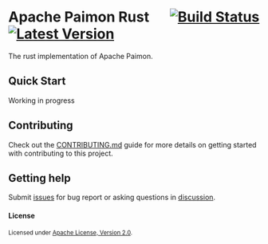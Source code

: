 # Apache Paimon Rust &emsp; [![Build Status]][actions] [![Latest Version]][crates.io]

[Build Status]: https://img.shields.io/github/actions/workflow/status/apache/paimon/ci.yml
[actions]: https://github.com/apache/paimon/actions?query=branch%3Amain
[Latest Version]: https://img.shields.io/crates/v/paimon.svg
[crates.io]: https://crates.io/crates/paimon

The rust implementation of Apache Paimon. 

## Quick Start

Working in progress

## Contributing

Check out the [CONTRIBUTING.md](./CONTRIBUTING.md) guide for more details on getting started with contributing to this project.

## Getting help

Submit [issues](https://github.com/apache/paimon-rust/issues/new/choose) for bug report or asking questions in [discussion](https://github.com/apache/paimon-rust/discussions/new?category=q-a).

#### License

<sup>
Licensed under <a href="./LICENSE">Apache License, Version 2.0</a>.
</sup>
